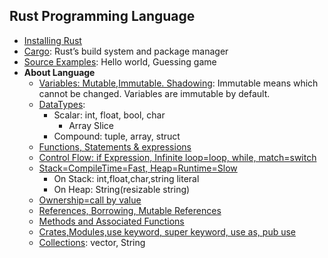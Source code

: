 ## Rust Programming Language
- [Installing Rust](Install)
- [Cargo](Source/Cargo): Rust’s build system and package manager
- [Source Examples](Source): Hello world, Guessing game
- **About Language**
  - [Variables: Mutable,Immutable. Shadowing](Variables): Immutable means which cannot be changed. Variables are immutable by default.
  - [DataTypes](Data_Types):
    - Scalar: int, float, bool, char
      - Array Slice
    - Compound: tuple, array, struct
  - [Functions, Statements & expressions](Functions)
  - [Control Flow: if Expression, Infinite loop=loop, while, match=switch](Control_Flow)
  - [Stack=CompileTime=Fast, Heap=Runtime=Slow](StackHeap_CompileRuntime)
    - On Stack: int,float,char,string literal
    - On Heap: String(resizable string)
  - [Ownership=call by value](Ownership_and_Functions)
  - [References, Borrowing, Mutable References](Reference_Borrowing)
  - [Methods and Associated Functions](Methods_AssociatedFunctions)
  - [Crates,Modules,use keyword, super keyword, use as, pub use](Crates_Packages_Modules)
  - [Collections](Collections): vector, String

